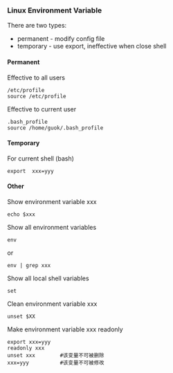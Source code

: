 ### Linux Environment Variable

There are two types:

* permanent - modify config file
* temporary - use export, ineffective when close shell

#### Permanent

Effective to all users

    /etc/profile
    source /etc/profile

Effective to current user

    .bash_profile
    source /home/guok/.bash_profile
    
#### Temporary

For current shell (bash)

    export  xxx=yyy

#### Other

Show environment variable xxx

    echo $xxx

Show all environment variables

    env
or

    env | grep xxx
    
Show all local shell variables

    set
    
Clean environment variable xxx

    unset $XX
    
Make environment variable xxx readonly

    export xxx=yyy
    readonly xxx
    unset xxx        #该变量不可被删除
    xxx=yyy          #该变量不可被修改

